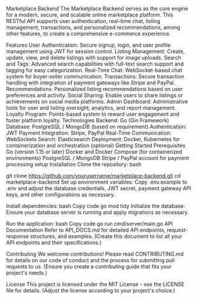 Marketplace Backend
The Marketplace Backend serves as the core engine for a modern, secure, and scalable online marketplace platform. This RESTful API supports user authentication, real-time chat, listing management, transactions, and personalized recommendations, among other features, to create a comprehensive e-commerce experience.

Features
User Authentication: Secure signup, login, and user profile management using JWT for session control.
Listing Management: Create, update, view, and delete listings with support for image uploads.
Search and Tags: Advanced search capabilities with full-text search support and tagging for easy categorization.
Real-Time Chat: WebSocket-based chat system for buyer-seller communication.
Transactions: Secure transaction handling with integration of payment gateways like Stripe and PayPal.
Recommendations: Personalized listing recommendations based on user preferences and activity.
Social Sharing: Enable users to share listings or achievements on social media platforms.
Admin Dashboard: Administrative tools for user and listing oversight, analytics, and report management.
Loyalty Program: Points-based system to reward user engagement and foster platform loyalty.
Technologies
Backend: Go (Gin Framework)
Database: PostgreSQL / MongoDB (based on requirement)
Authentication: JWT
Payment Integration: Stripe, PayPal
Real-Time Communication: WebSockets
Search: Elasticsearch
Deployment: Docker, Kubernetes for containerization and orchestration (optional)
Getting Started
Prerequisites
Go (version 1.15 or later)
Docker and Docker Compose (for containerized environments)
PostgreSQL / MongoDB
Stripe / PayPal account for payment processing setup
Installation
Clone the repository:
bash

git clone https://github.com/yourusername/marketplace-backend.git
cd marketplace-backend
Set up environment variables:
Copy .env.example to .env and adjust the database credentials, JWT secret, payment gateway API keys, and other configurations as necessary.

Install dependencies:
bash
Copy code
go mod tidy
Initialize the database:
Ensure your database server is running and apply migrations as necessary.

Run the application:
bash
Copy code
go run cmd/server/main.go
API Documentation
Refer to API_DOCS.md for detailed API endpoints, request-response structures, and examples. (Create this document to list all your API endpoints and their specifications.)

Contributing
We welcome contributions! Please read CONTRIBUTING.md for details on our code of conduct and the process for submitting pull requests to us. (Ensure you create a contributing guide that fits your project's needs.)

License
This project is licensed under the MIT License - see the LICENSE file for details. (Adjust the license according to your project's choice.)